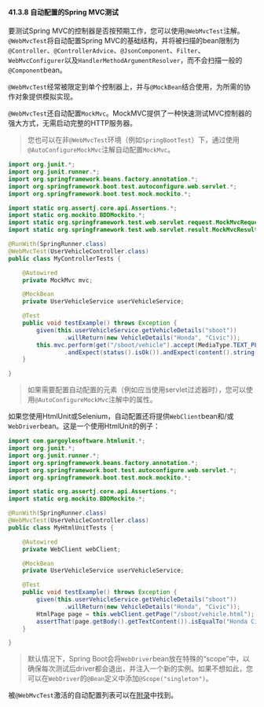 #### 41.3.8 自动配置的Spring MVC测试

要测试Spring MVC的控制器是否按预期工作，您可以使用`@WebMvcTest`注解。`@WebMvcTest`将自动配置Spring MVC的基础结构，并将被扫描的bean限制为`@Controller`、`@ControllerAdvice`、`@JsonComponent`、`Filter`、`WebMvcConfigurer`以及`HandlerMethodArgumentResolver`，而不会扫描一般的`@Component`bean。

`@WebMvcTest`经常被限定到单个控制器上，并与`@MockBean`结合使用，为所需的协作对象提供模拟实现。

`@WebMvcTest`还自动配置`MockMvc`。MockMVC提供了一种快速测试MVC控制器的强大方式，无需启动完整的HTTP服务器。

>您也可以在非`@WebMvcTest`环境（例如`SpringBootTest`）下，通过使用`@AutoConfigureMockMvc`注解自动配置`MockMvc`。

```java
import org.junit.*;
import org.junit.runner.*;
import org.springframework.beans.factory.annotation.*;
import org.springframework.boot.test.autoconfigure.web.servlet.*;
import org.springframework.boot.test.mock.mockito.*;

import static org.assertj.core.api.Assertions.*;
import static org.mockito.BDDMockito.*;
import static org.springframework.test.web.servlet.request.MockMvcRequestBuilders.*;
import static org.springframework.test.web.servlet.result.MockMvcResultMatchers.*;

@RunWith(SpringRunner.class)
@WebMvcTest(UserVehicleController.class)
public class MyControllerTests {

    @Autowired
    private MockMvc mvc;

    @MockBean
    private UserVehicleService userVehicleService;

    @Test
    public void testExample() throws Exception {
        given(this.userVehicleService.getVehicleDetails("sboot"))
                .willReturn(new VehicleDetails("Honda", "Civic"));
        this.mvc.perform(get("/sboot/vehicle").accept(MediaType.TEXT_PLAIN))
                .andExpect(status().isOk()).andExpect(content().string("Honda Civic"));
    }

}
```

>如果需要配置自动配置的元素（例如应当使用servlet过滤器时），您可以使用`@AutoConfigureMockMvc`注解中的属性。

如果您使用HtmlUnit或Selenium，自动配置还将提供`WebClient`bean和/或`WebDriver`bean。这是一个使用HtmlUnit的例子：

```java
import com.gargoylesoftware.htmlunit.*;
import org.junit.*;
import org.junit.runner.*;
import org.springframework.beans.factory.annotation.*;
import org.springframework.boot.test.autoconfigure.web.servlet.*;
import org.springframework.boot.test.mock.mockito.*;

import static org.assertj.core.api.Assertions.*;
import static org.mockito.BDDMockito.*;

@RunWith(SpringRunner.class)
@WebMvcTest(UserVehicleController.class)
public class MyHtmlUnitTests {

    @Autowired
    private WebClient webClient;

    @MockBean
    private UserVehicleService userVehicleService;

    @Test
    public void testExample() throws Exception {
        given(this.userVehicleService.getVehicleDetails("sboot"))
                .willReturn(new VehicleDetails("Honda", "Civic"));
        HtmlPage page = this.webClient.getPage("/sboot/vehicle.html");
        assertThat(page.getBody().getTextContent()).isEqualTo("Honda Civic");
    }

}
```

>默认情况下，Spring Boot会将`WebDriver`bean放在特殊的“scope”中，以确保每次测试后driver都会退出，并注入一个新的实例。如果不想如此，您可以在`WebDriver`的`@Bean`定义中添加`@Scope("singleton")`。

被`@WebMvcTest`激活的自动配置列表可以在[附录](../X.Appendices/D.Test_auto-configuration_annotations.md)中找到。
